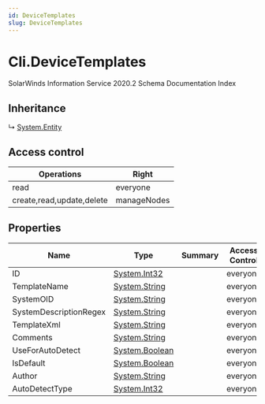 ```yaml
---
id: DeviceTemplates
slug: DeviceTemplates
---
```


# Cli.DeviceTemplates

SolarWinds Information Service 2020.2 Schema Documentation Index

## Inheritance

↳ [System.Entity](./../System/Entity)

## Access control

| Operations | Right |
| ------ | ------ |
| read | everyone |
| create,read,update,delete | manageNodes |

## Properties

| Name | Type | Summary | Access Control |
| ------ | ------ | ------ | ------ |
| ID | [System.Int32](https://docs.microsoft.com/en-us/dotnet/api/system.int32) |  | everyone |
| TemplateName | [System.String](https://docs.microsoft.com/en-us/dotnet/api/system.string) |  | everyone |
| SystemOID | [System.String](https://docs.microsoft.com/en-us/dotnet/api/system.string) |  | everyone |
| SystemDescriptionRegex | [System.String](https://docs.microsoft.com/en-us/dotnet/api/system.string) |  | everyone |
| TemplateXml | [System.String](https://docs.microsoft.com/en-us/dotnet/api/system.string) |  | everyone |
| Comments | [System.String](https://docs.microsoft.com/en-us/dotnet/api/system.string) |  | everyone |
| UseForAutoDetect | [System.Boolean](https://docs.microsoft.com/en-us/dotnet/api/system.boolean) |  | everyone |
| IsDefault | [System.Boolean](https://docs.microsoft.com/en-us/dotnet/api/system.boolean) |  | everyone |
| Author | [System.String](https://docs.microsoft.com/en-us/dotnet/api/system.string) |  | everyone |
| AutoDetectType | [System.Int32](https://docs.microsoft.com/en-us/dotnet/api/system.int32) |  | everyone |

